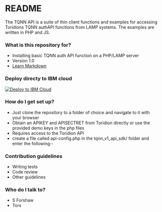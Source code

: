 # README #

The TQNN API is a suite of thin client functions and examples for accessing Toridions TQNN authAPI functions from LAMP systems.
The examples are written in PHP and JS.  

### What is this repository for? ###

* Installing basic TQNN auth API function on a PHP/LAMP server
* Version 1.0
* [Learn Markdown](https://bitbucket.org/tutorials/markdowndemo)

### Deploy directy to IBM cloud ###

[![Deploy to IBM Cloud](https://cloud.ibm.com/devops/setup/deploy/button.png)](https://cloud.ibm.com/devops/setup/deploy?repository=https://forshaws@bitbucket.org/tqnn/tqnn1.git>)

### How do I get set up? ###

* Just clone the repository to a folder of choice and navigate to it with your browser
* Obtain an APIKEY and APISECTRET from Toridion directly or use the provided demo keys in the php files
* Requires access to the Toridion API
* create a file called api-config.php in the tqnn_v1_api_sdk/ folder and enter the following:-

<?php
$apipath="https://api.toridion.com"; //the path to your API - default is Toridion public API
?>

### Contribution guidelines ###

* Writing tests
* Code review
* Other guidelines

### Who do I talk to? ###

* S Forshaw
* Tors